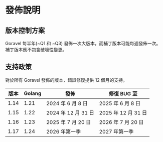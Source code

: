 # 發佈說明

## 版本控制方案

Goravel 每半年(~Q1 和 ~Q3) 發佈一次大版本，而補丁版本可能每週發佈一次。 補丁版本應不包含破壞性變更。

## 支持政策

對於所有 Goravel 發佈的版本，錯誤修復提供 12 個月的支持。

| 版本                   | Golang               | 發佈               | 修復 BUG 至         |
| -------------------- | -------------------- | ---------------- | ---------------- |
| 1.14 | 1.21 | 2024 年 6 月 8 日   | 2025 年 6 月 8 日   |
| 1.15 | 1.22 | 2024 年 12 月 31 日 | 2025 年 12 月 31 日 |
| 1.16 | 1.23 | 2025 年 7 月 20 日  | 2026 年 7 月 20 日  |
| 1.17 | 1.24 | 2026 年第一季        | 2027 年第一季        |
